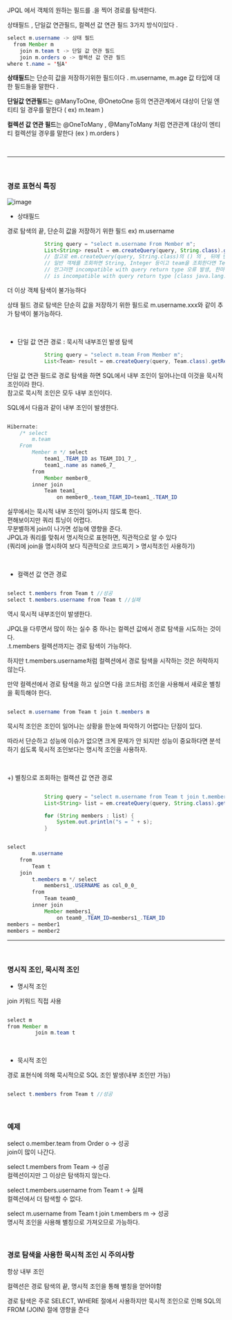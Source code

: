 JPQL 에서 객체의 원하는 필드를 .을 찍어  경로를 탐색한다. 

상태필드 ,  단일값 연관필드,  컬렉션 값 연관 필드  3가지 방식이있다 . 

```java
select m.username -> 상태 필드 
  from Member m 
    join m.team t -> 단일 값 연관 필드 
    join m.orders o -> 컬렉션 값 연관 필드 
where t.name = '팀A'


```


**상태필드**는 단순히 값을 저장하기위한 필드이다 . m.username, m.age 값 타입에 대한 필드들을 말한다 . 


**단일값 연관필드**는 @ManyToOne, @OnetoOne 등의 연관관계에서 대상이 단일 엔티티 일 경우를 말한다 ( ex) m.team )
 

**컬렉션 값 연관 필드**는 @OneToMany , @ManyToMany 처럼 연관관계 대상이 엔티티 컬렉션일 경우를 말한다  (ex ) m.orders )

<br/>

---

<br/>

### 경로 표현식 특징

![image](https://user-images.githubusercontent.com/78454649/154632748-9c07e805-9beb-4cda-83ca-5eb121812ed3.png)


* 상태필드 

경로 탐색의 끝, 단순히 값을 저장하기 위한 필드 ex) m.username

```java
            String query = "select m.username From Member m";
            List<String> result = em.createQuery(query, String.class).getResultList();
            // 참고로 em.createQuery(query, String.class)의 () 의 , 뒤에 반환값은 query에서 무엇을 select 하는지에 따라 달라진다
            // 일반 객체를 조회하면 String, Integer 등이고 team을 조회한다면 Team을 명시해줘야 한다
            // 안그러면 incompatible with query return type 오류 발생, 한마디로 리턴타입이 잘못되었다는 뜻
            // is incompatible with query return type [class java.lang.Integer] 여기서 뒤에 Integer인지 String인지 Team인지 등을 알려준다
```

더 이상 객체 탐색이 불가능하다 

상태 필드 경로 탐색은 단순히 값을 저장하기 위한 필드로 m.username.xxx와 같이 추가 탐색이 불가능하다. 

<br/>


* 단일 값 연관 경로 : 묵시적 내부조인 발생 탐색 

```java
            String query = "select m.team From Member m";
            List<Team> result = em.createQuery(query, Team.class).getResultList();

```

단일 값 연관 필드로 경로 탐색을 하면 SQL에서 내부 조인이 일어나는데 이것을 묵시적 조인이라 한다. <br/>
참고로 묵시적 조인은 모두 내부 조인이다.

SQL에서 다음과 같이 내부 조인이 발생한다.

```java

Hibernate: 
    /* select
        m.team 
    From
        Member m */ select
            team1_.TEAM_ID as TEAM_ID1_7_,
            team1_.name as name6_7_ 
        from
            Member member0_ 
        inner join
            Team team1_ 
                on member0_.team_TEAM_ID=team1_.TEAM_ID

```
실무에서는 묵시적 내부 조인이 일어나지 않도록 한다. <br/>
편해보이지만 쿼리 튜닝이 어렵다. <br/>
무분별하게 join이 나가면 성능에 영향을 준다. <br/>
JPQL과 쿼리를 맞춰서 명시적으로 표현하면, 직관적으로 알 수 있다 <br/>
(쿼리에 join을 명시하여 보다 직관적으로 코드짜기 > 명시적조인 사용하기)

<br/>

* 컬랙션 값 연관 경로 



```java

select t.members from Team t //성공
select t.members.username from Team t //실패

```
역시 묵시적 내부조인이 발생한다.

JPQL을 다루면서 많이 하는 실수 중 하나는 컬렉션 값에서 경로 탐색을 시도하는 것이다. <br/>
.t.members 컬렉션까지는 경로 탐색이 가능하다. 

하지만 t.members.username처럼 컬렉션에서 경로 탐색을 시작하는 것은 허락하지 않는다. 

만약 컬렉션에서 경로 탐색을 하고 싶으면 다음 코드처럼 조인을 사용해서 새로운 별칭을 획득해야 한다.

```java

select m.username from Team t join t.members m

```

묵시적 조인은 조인이 일어나는 상황을 한눈에 파악하기 어렵다는 단점이 있다. 

따라서 단순하고 성능에 이슈가 없으면 크게 문제가 안 되지만 성능이 중요하다면 분석하기 쉽도록 묵시적 조인보다는 명시적 조인을 사용하자.

<br/>

+) 별칭으로 조회하는 컬랙션 값 연관 경로 

```java

            String query = "select m.username from Team t join t.members m";
            List<String> list = em.createQuery(query, String.class).getResultList();

            for (String members : list) {
                System.out.println("s = " + s);
            }

```

```java

select
        m.username 
    from
        Team t 
    join
        t.members m */ select
            members1_.USERNAME as col_0_0_ 
        from
            Team team0_ 
        inner join
            Member members1_ 
                on team0_.TEAM_ID=members1_.TEAM_ID
members = member1
members = member2

```

---

<br/>

### 명시직 조인, 묵시적 조인

* 명시적 조인

join 키워드 직접 사용

```java

select m
from Member m
         join m.team t

```

<br/>

* 묵시적 조인

경로 표현식에 의해 묵시적으로 SQL 조인 발생(내부 조인만 가능) 

```java

select t.members from Team t //성공

```

<br/>

### 예제

 select o.member.team from Order o -> 성공 <br/>
 join이 많이 나간다.
 
 select t.members from Team -> 성공 <br/>
 컬렉션이지만 그 이상은 탐색하지 않는다.
 
 select t.members.username from Team t -> 실패 <br/>
 컬렉션에서 더 탐색할 수 없다.
 
 select m.username from Team t join t.members m -> 성공 <br/>
 명시적 조인을 사용해 별칭으로 가져오므로 가능하다.
 
<br/>

### 경로 탐색을 사용한 묵시적 조인 시 주의사항

항상 내부 조인

컬렉션은 경로 탐색의 끝, 명시적 조인을 통해 별칭을 얻어야함

경로 탐색은 주로 SELECT, WHERE 절에서 사용하지만 묵시적 조인으로 인해 SQL의 FROM (JOIN) 절에 영향을 준다
